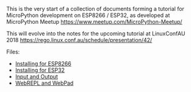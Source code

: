This is the very start of a collection of documents forming a tutorial for
MicroPython development on ESP8266 / ESP32, as developed at MicroPython Meetup
https://www.meetup.com/MicroPython-Meetup/

This will evolve into the notes for the upcoming tutorial at LinuxConfAU 2018
https://rego.linux.conf.au/schedule/presentation/42/

Files:

* [Installing for ESP8266](installing-ESP8266.rst)
* [Installing for ESP32](installing-ESP32.rst)
* [Input and Output](input-and-output.rst)
* [WebREPL and WebPad](webrepl-and-webpad.rst)


